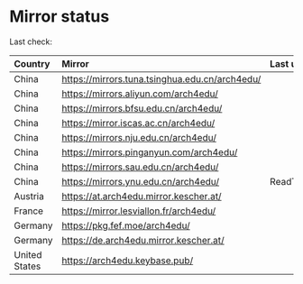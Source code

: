 <script src="./time.js"></script>
# Mirror status
Last check: <script type="text/javascript">localize(1669238302.3577309);</script>

|Country|Mirror|Last update|
|:------|:-----|:----------|
|China|https://mirrors.tuna.tsinghua.edu.cn/arch4edu/|<script type="text/javascript">localize(1669185458);</script>|
|China|https://mirrors.aliyun.com/arch4edu/|<script type="text/javascript">localize(1669185458);</script>|
|China|https://mirrors.bfsu.edu.cn/arch4edu/|<script type="text/javascript">localize(1669185458);</script>|
|China|https://mirror.iscas.ac.cn/arch4edu/|<script type="text/javascript">localize(1669185458);</script>|
|China|https://mirrors.nju.edu.cn/arch4edu/|<script type="text/javascript">localize(1669185458);</script>|
|China|https://mirrors.pinganyun.com/arch4edu/|<script type="text/javascript">localize(1669185458);</script>|
|China|https://mirrors.sau.edu.cn/arch4edu/|<script type="text/javascript">localize(1650446957);</script>|
|China|https://mirrors.ynu.edu.cn/arch4edu/|ReadTimeout|
|Austria|https://at.arch4edu.mirror.kescher.at/|<script type="text/javascript">localize(1669185458);</script>|
|France|https://mirror.lesviallon.fr/arch4edu/|<script type="text/javascript">localize(1669228597);</script>|
|Germany|https://pkg.fef.moe/arch4edu/|<script type="text/javascript">localize(1669185458);</script>|
|Germany|https://de.arch4edu.mirror.kescher.at/|<script type="text/javascript">localize(1669185458);</script>|
|United States|https://arch4edu.keybase.pub/|<script type="text/javascript">localize(1669185458);</script>|

<script src="./tablefilter/tablefilter.js"></script>
<script src="./table.js"></script>